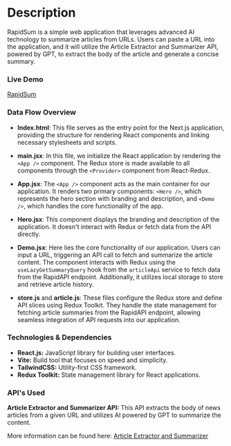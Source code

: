 # Description

RapidSum is a simple web application that leverages advanced AI technology to summarize articles from URLs. Users can paste a URL into the application, and it will utilize the Article Extractor and Summarizer API, powered by GPT, to extract the body of the article and generate a concise summary.

### Live Demo

[RapidSum](https://rapid-sum-ecru.vercel.app/)

### Data Flow Overview

- **Index.html**: This file serves as the entry point for the Next.js application, providing the structure for rendering React components and linking necessary stylesheets and scripts.

- **main.jsx**: In this file, we initialize the React application by rendering the `<App />` component. The Redux store is made available to all components through the `<Provider>` component from React-Redux.

- **App.jsx**: The `<App />` component acts as the main container for our application. It renders two primary components: `<Hero />`, which represents the hero section with branding and description, and `<Demo />`, which handles the core functionality of the app.

- **Hero.jsx**: This component displays the branding and description of the application. It doesn't interact with Redux or fetch data from the API directly.

- **Demo.jsx**: Here lies the core functionality of our application. Users can input a URL, triggering an API call to fetch and summarize the article content. The component interacts with Redux using the `useLazyGetSummaryQuery` hook from the `articleApi` service to fetch data from the RapidAPI endpoint. Additionally, it utilizes local storage to store and retrieve article history.

- **store.js** and **article.js**: These files configure the Redux store and define API slices using Redux Toolkit. They handle the state management for fetching article summaries from the RapidAPI endpoint, allowing seamless integration of API requests into our application.

### Technologies & Dependencies

- **React.js:** JavaScript library for building user interfaces.
- **Vite:** Build tool that focuses on speed and simplicity.
- **TailwindCSS:** Utility-first CSS framework.
- **Redux Toolkit:** State management library for React applications.

### API's Used

**Article Extractor and Summarizer API:** This API extracts the body of news articles from a given URL and utilizes AI powered by GPT to summarize the content. 

More information can be found here: [Article Extractor and Summarizer](https://rapidapi.com/restyler/api/article-extractor-and-summarizer/)